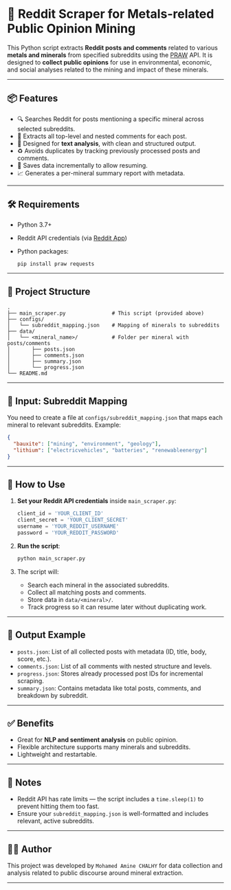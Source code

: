 # 🧠 Reddit Scraper for Metals-related Public Opinion Mining

This Python script extracts **Reddit posts and comments** related to various **metals and minerals** from specified subreddits using the [PRAW](https://praw.readthedocs.io/) API. It is designed to **collect public opinions** for use in environmental, economic, and social analyses related to the mining and impact of these minerals.

---

## 📦 Features

* 🔍 Searches Reddit for posts mentioning a specific mineral across selected subreddits.
* 🧵 Extracts all top-level and nested comments for each post.
* 🧠 Designed for **text analysis**, with clean and structured output.
* ♻️ Avoids duplicates by tracking previously processed posts and comments.
* 💾 Saves data incrementally to allow resuming.
* 📈 Generates a per-mineral summary report with metadata.

---

## 🛠️ Requirements

* Python 3.7+
* Reddit API credentials (via [Reddit App](https://www.reddit.com/prefs/apps))
* Python packages:

  ```bash
  pip install praw requests
  ```

---

## 📁 Project Structure

```
.
├── main_scraper.py               # This script (provided above)
├── configs/
│   └── subreddit_mapping.json    # Mapping of minerals to subreddits
├── data/
│   └── <mineral_name>/           # Folder per mineral with posts/comments
│       ├── posts.json
│       ├── comments.json
│       ├── summary.json
│       └── progress.json
└── README.md
```

---

## 🧩 Input: Subreddit Mapping

You need to create a file at `configs/subreddit_mapping.json` that maps each mineral to relevant subreddits. Example:

```json
{
  "bauxite": ["mining", "environment", "geology"],
  "lithium": ["electricvehicles", "batteries", "renewableenergy"]
}
```

---

## 🚀 How to Use

1. **Set your Reddit API credentials** inside `main_scraper.py`:

   ```python
   client_id = 'YOUR_CLIENT_ID'
   client_secret = 'YOUR_CLIENT_SECRET'
   username = 'YOUR_REDDIT_USERNAME'
   password = 'YOUR_REDDIT_PASSWORD'
   ```

2. **Run the script**:

   ```bash
   python main_scraper.py
   ```

3. The script will:

   * Search each mineral in the associated subreddits.
   * Collect all matching posts and comments.
   * Store data in `data/<mineral>/`.
   * Track progress so it can resume later without duplicating work.

---

## 🧠 Output Example

* `posts.json`: List of all collected posts with metadata (ID, title, body, score, etc.).
* `comments.json`: List of all comments with nested structure and levels.
* `progress.json`: Stores already processed post IDs for incremental scraping.
* `summary.json`: Contains metadata like total posts, comments, and breakdown by subreddit.

---

## ✅ Benefits

* Great for **NLP and sentiment analysis** on public opinion.
* Flexible architecture supports many minerals and subreddits.
* Lightweight and restartable.

---

## 📌 Notes
* Reddit API has rate limits — the script includes a `time.sleep(1)` to prevent hitting them too fast.
* Ensure your `subreddit_mapping.json` is well-formatted and includes relevant, active subreddits.

---


## 👨‍💻 Author

This project was developed by `Mohamed Amine CHALHY` for data collection and analysis related to public discourse around mineral extraction.

---
